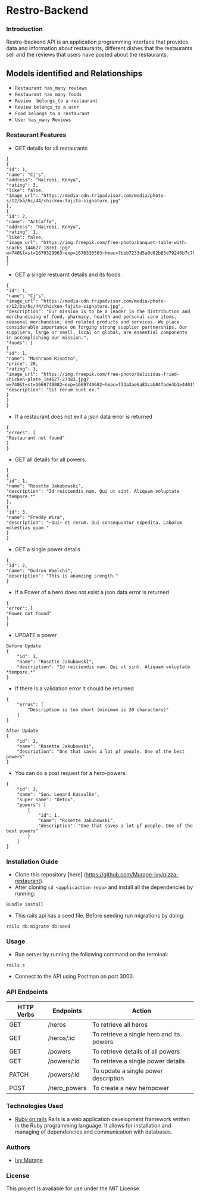 # Restro-Backend

### Introduction
Restro-backend API is an application programming interface that provides data and information about restaurants, different dishes that the restaurants sell and the reviews that users have posted about the restaurants. 
<br/>


## Models identified and Relationships
* ```Restaurant has_many reviews ```
* ```Restaurant has_many foods```
* ```Review  belongs_to a restaurant ```
* ```Review belongs_to a user```
* ```Food belongs_to a restaurant```
* ```User has_many Reviews```

### Restaurant Features
* GET  details for all restaurants
```
[
{
"id": 1,
"name": "Cj's",
"address": "Nairobi, Kenya",
"rating": 3,
"like": false,
"image_url": "https://media-cdn.tripadvisor.com/media/photo-s/12/ba/6c/44/chicken-fajita-signature.jpg"
},
{
"id": 2,
"name": "ArtCaffe",
"address": "Nairobi, Kenya",
"rating": 1,
"like": false,
"image_url": "https://img.freepik.com/free-photo/banquet-table-with-snacks_144627-18361.jpg?w=740&t=st=1670329963~exp=1670330563~hmac=7bbb7233d5a0d02b85d79240b7c78597534c68b7e6671c39c6cfce6bef4a9f9e"
}
]
```
* GET a single restuarnt details and its foods.
```
{
"id": 1,
"name": "Cj's",
"image_url": "https://media-cdn.tripadvisor.com/media/photo-s/12/ba/6c/44/chicken-fajita-signature.jpg",
"description": "Our mission is to be a leader in the distribution and merchandising of food, pharmacy, health and personal care items, seasonal merchandise, and related products and services. We place considerable importance on forging strong supplier partnerships. Our suppliers, large or small, local or global, are essential components in accomplishing our mission.",
"foods": [
{
"id": 1,
"name": "Mushroom Risotto",
"price": 20,
"rating": 3,
"image_url": "https://img.freepik.com/free-photo/delicious-fried-chicken-plate_144627-27383.jpg?w=740&t=st=1669740082~exp=1669740682~hmac=f33a3ae6a83cab04fade4b1e4401572049d549905228ef5b6a1203455e193027",
"description": "Sit rerum sunt ex."
}
]
}
```
* If a restaurant does not exit a json data error is returned
```
{
"errors": [
"Restaurant not found"
]
}
```
* GET all details for all powers.
```
[
{
"id": 1,
"name": "Rosette Jakubowski",
"description": "Id reiciendis nam. Qui ut sint. Aliquam voluptate *tempore.*"
},
{
"id": 3,
"name": "Freddy Wiza",
"description": "~Qui~ et rerum. Qui consequuntur expedita. Laborum molestias quam."
}
]
```
* GET a single power details
```
{
"id": 2,
"name": "Gudrun Waelchi",
"description": "This is anamzing srength."
}
```
* If a Power of a hero does not exist a json data error is returned
```
{
"error": [
"Power not found"
]
}
```
* UPDATE a power
```
Before Update
{
    "id": 1,
    "name": "Rosette Jakubowski",
    "description": "Id reiciendis nam. Qui ut sint. Aliquam voluptate *tempore.*"
}
```
* If there is a validation error it should be returned
```
{
    "erros": [
        "Description is too short (minimum is 20 characters)"
    ]
}
```
```
After Update
{
    "id": 1,
    "name": "Rosette Jakubowski",
    "description": "One that saves a lot pf people. One of the best powers"
}
```

* You can do a post request for a hero-powers.
```
{
    "id": 3,
    "name": "Sen. Lenard Kassulke",
    "super_name": "Detox",
    "powers": [
        {
            "id": 1,
            "name": "Rosette Jakubowski",
            "description": "One that saves a lot pf people. One of the best powers"
        }
    ]
}
```

### Installation Guide
* Clone this repository [here]
(https://github.com/Murage-Ivy/pizza-restaurant).
* After cloning ```cd <applicaction-repo>``` and  install all the dependencies by running:
```properties
Bundle install
```  
* This rails api has a seed file. Before seeding run migrations by doing:
```properties
rails db:migrate db:seed
``` 
### Usage
* Run server by running the following command on the terminal:
```properties
rails s 
```  
* Connect to the API using Postman on port 3000.


### API Endpoints
| HTTP Verbs | Endpoints | Action |
| --- | --- | --- |
| GET | /heros| To retrieve all heros|
| GET | /heros/:id | To retrieve a single hero and its powers|
| GET | /powers| To retrieve details of all powers|
| GET | /powers/:id | To retrieve a single power details|
| PATCH | /powers/:id | To update a single power description|
| POST | /hero_powers | To create a new heropower|


### Technologies Used
* [Ruby on rails](https://guides.rubyonrails.org/) Rails is a web application development framework written in the Ruby programming language. It allows for installation and managing of dependencies and communication with databases.

### Authors
* [Ivy Murage](https://github.com/Murage-Ivy)

### License
This project is available for use under the MIT License.
